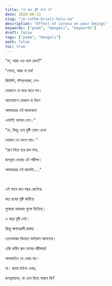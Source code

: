```yaml
---
title: "যে রথে বৃষ্টি হলো না"
date: 2020-06-23
slug: "je-rothe-bristi-holo-na"
description: "Effect of Corona on poor beings"
keywords: ["poem", "bengali", "keywords"]
draft: false
tags: ["poem", "bengali"]
math: false
toc: true
---
```


"মা, আজ এত ব্যস্ত কেন?"

"সোনা, আজ না রথ!

জিলিপি, পাঁপড়ভাজা, চপ-

দোকানে যে ভরে যাবে পথ।

আগেভাগে দোকান না দিলে

আবদারের ওই জামাখানা

এমনিই আসবে যেন।"

"মা, কিন্তু এযে বৃষ্টি নেমে এলো

দোকান যে ভেসে যায়।"

"প্রাণ দিয়ে ধরে রাখ বাবা,

জগন্নাথ দেবের এই পরীক্ষা।

আবদারের ওই জামাটা....."

<br>

এই ভাবে কত বছর কেটেছে

কত রথের বৃষ্টি কাটিয়ে

পুজোর আবদার গুলো মিটেছে।

এ বছর বৃষ্টি নেই।

কিন্তু শ্মশানরূপী রাস্তায়

তেলেভাজা কিনতে ভাইরাস আসবেনা।

একি কঠিন রূপ দেবের পরীক্ষার!

অবদারটাও যে এবার বড়।

না। জামা চাইনা এবার,

জগন্নাথদেব, মা এনে দিতে পারবে কি?